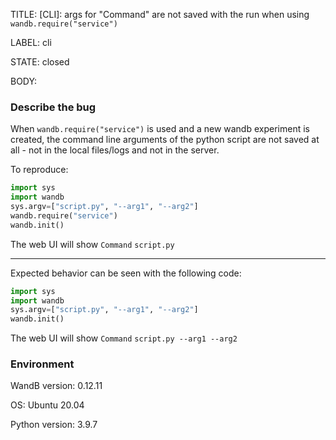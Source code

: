 TITLE:
[CLI]: args for "Command" are not saved with the run when using `wandb.require("service")`

LABEL:
cli

STATE:
closed

BODY:
### Describe the bug

When `wandb.require("service")` is used and a new wandb experiment is created, the command line arguments of the python script are not saved at all - not in the local files/logs and not in the server.  

To reproduce:
```python 
import sys
import wandb
sys.argv=["script.py", "--arg1", "--arg2"]
wandb.require("service")
wandb.init()
```
The web UI will show `Command` `script.py`  

---
Expected behavior can be seen with the following code:
```python 
import sys
import wandb
sys.argv=["script.py", "--arg1", "--arg2"]
wandb.init()
```
The web UI will show `Command` `script.py --arg1 --arg2`  

### Environment

WandB version: 0.12.11

OS: Ubuntu 20.04

Python version: 3.9.7


